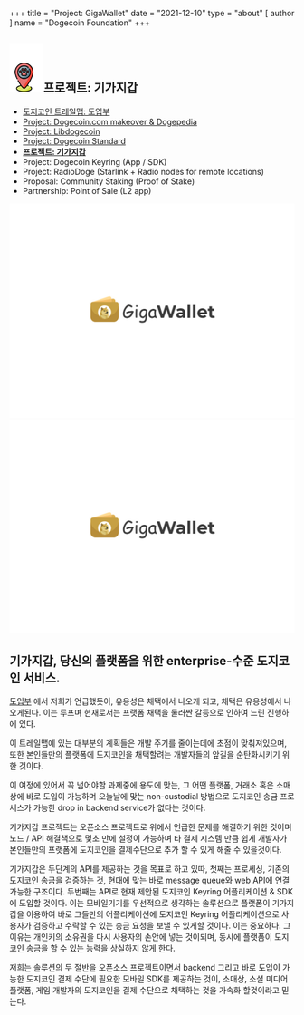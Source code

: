 +++
title = "Project: GigaWallet" 
date = "2021-12-10"
type = "about"
[ author ]
name = "Dogecoin Foundation"
+++

<section class="presentation">
<div class="left">

<div class="title">


 ## <img width="60px" style='display: inline;' src="/marker.png"/>프로젝트: 기가지갑 

<div class="underline"></div>
</div>

<div class="description">
 
* [도지코인 트레일맵: 도입부](/kr/trailmap/prologue/) 
* [Project: Dogecoin.com makeover & Dogepedia](/trailmap/website/)
* [Project: Libdogecoin](/trailmap/libdogecoin/)
* [Project: Dogecoin Standard](/trailmap/standard/)
* [**프로젝트: 기가지갑**](/kr/trailmap/gigawallet/)
* Project: Dogecoin Keyring (App / SDK)
* Project: RadioDoge (Starlink + Radio nodes for remote locations)
* Proposal: Community Staking (Proof of Stake)
* Partnership: Point of Sale (L2 app) 
</div>

</div>

<div class="right">
<img class="dogegoin-light" src="/logo-gigawallet.jpg" alt="Dogecoin logo">
<img class="dogegoin-dark" src="/logo-gigawallet.jpg" alt="Dogecoin logo">
</div>


</section>

<section class='board'>

## 기가지갑, 당신의 플랫폼을 위한 enterprise-수준 도지코인 서비스.

[도입부](/kr/trailmap/prologue) 에서 저희가 언급했듯이, 유용성은 
채택에서 나오게 되고, 채택은 유용성에서 나오게된다. 이는 루프며
현재로서는 프랫폼 채택을 둘러싼 갈등으로 인하여 느린 진행하에 있다.

이 트레일맵에 있는 대부분의 계획들은
개발 주기를 줄이는데에 초점이 맞춰져있으며, 또한 본인들만의 플랫폼에 도지코인을 채택할려는
개발자들의 앞길을 순탄화시키기 위한 것이다.

이 여정에 있어서 꼭 넘어야할 과제중에 용도에 맞는, 
그 어떤 플랫폼, 거래소 혹은 소매상에 바로 도입이 가능하며
오늘날에 맞는 non-custodial 방법으로 도지코인 송금 프로세스가 가능한 drop in backend service가 없다는 것이다.

기가지갑 프로젝트는 오픈소스 프로젝트로 위에서 언급한 문제를 해결하기 위한 것이며
노드 / API 해결책으로 몇초 만에 설정이 가능하며 타 결제 시스템 만큼 쉽게
개발자가 본인들만의 프랫폼에 도지코인을 결제수단으로 추가 할 수 있게 해줄 수 있을것이다.

기가지갑은 두단계의 API를 제공하는 것을 목표로 하고 있따, 첫째는 프로세싱, 기존의 도지코인
송금을 검증하는 것, 현대에 맞는 바로 message queue와 web API에 연결가능한 구조이다.
두번째는 API로 현재 제안된 도지코인 Keyring 어플리케이션 & SDK에 도입할 것이다.
이는 모바일기기를 우선적으로 생각하는 솔루션으로 플랫폼이 기가지갑을 이용하여
바로 그들만의 어플리케이션에 도지코인 Keyring 어플리케이션으로
사용자가 검증하고 수락할 수 있는 송금 요청을 보낼 수 있게할 것이다.
이는 중요하다. 그이유는 개인키의 소유권을 다시 사용자의 손안에 넣는 것이되며, 동시에 플랫폼이
도지코인 송금을 할 수 있는 능력을 상실하지 않게 한다.

저희는 솔루션의 두 절반을 오픈소스 프로젝트이면서
backend 그리고 바로 도입이 가능한 도지코인 결제 수단에 필요한 모바일 SDK를  제공하는 것이,
소매상, 소셜 미디어 플랫폼, 게임 개발자의 도지코인을 결제 수단으로 채택하는 것을 가속화 할것이라고
믿는다.


</section>
